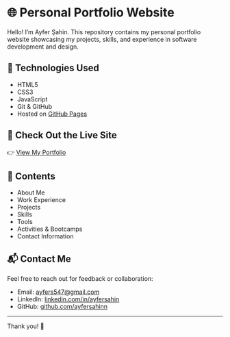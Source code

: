 # 🌐 Personal Portfolio Website

Hello! I’m Ayfer Şahin. This repository contains my personal portfolio website showcasing my projects, skills, and experience in software development and design.

## 🔧 Technologies Used
- HTML5  
- CSS3  
- JavaScript 
- Git & GitHub  
- Hosted on [GitHub Pages](https://pages.github.com/)

## 📌 Check Out the Live Site
👉 [View My Portfolio](https://ayfersahinn.github.io)

## 📁 Contents
- About Me
- Work Experience
- Projects  
- Skills
- Tools
- Activities & Bootcamps
- Contact Information  

## 📬 Contact Me
Feel free to reach out for feedback or collaboration:

- Email: ayfers547@gmail.com  
- LinkedIn: [linkedin.com/in/ayfersahin](https://linkedin.com/in/ayfersahin)  
- GitHub: [github.com/ayfersahinn](https://www.linkedin.com/in/ayfer-%C5%9Fahin/)

---

Thank you! 🙌
